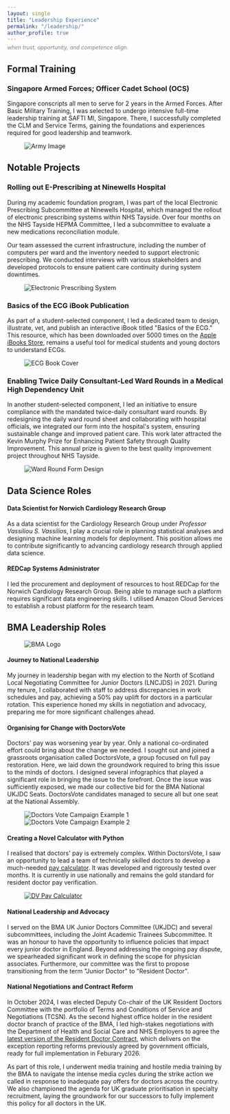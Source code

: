 ```yaml
---
layout: single
title: "Leadership Experience"
permalink: "/leadership/"
author_profile: true
---
```

<div class="instruction-text"><i>when trust, opportunity, and competence align.</i></div>

<style>
  .instruction-text {
  color: grey;
  margin-top: -10px; /* Adjust the value as needed to move the text closer */
  font-size: 0.9em; /* Slightly smaller font size */
  display: block;
}

</style>

## Formal Training
### Singapore Armed Forces; Officer Cadet School (OCS) 
Singapore conscripts all men to serve for 2 years in the Armed Forces. After Basic Military Training, I was selected to undergo intensive full-time leadership training at SAFTI MI, Singapore. There, I successfully completed the CLM and Service Terms, gaining the foundations and experiences required for good leadership and teamwork.
<figure>
    <img src="/assets/images/army2.jpeg" alt="Army Image">
</figure>

## Notable Projects
### Rolling out E-Prescribing at Ninewells Hospital
During my academic foundation program, I was part of the local Electronic Prescribing Subcommittee at Ninewells Hospital, which managed the rollout of electronic prescribing systems within NHS Tayside. Over four months on the NHS Tayside HEPMA Committee, I led a subcommittee to evaluate a new medications reconciliation module.

Our team assessed the current infrastructure, including the number of computers per ward and the inventory needed to support electronic prescribing. We conducted interviews with various stakeholders and developed protocols to ensure patient care continuity during system downtimes.

<figure>
    <img src="/assets/images/hepma.png" alt="Electronic Prescribing System">
</figure>

### Basics of the ECG iBook Publication
As part of a student-selected component, I led a dedicated team to design, illustrate, vet, and publish an interactive iBook titled "Basics of the ECG." This resource, which has been downloaded over 5000 times on the [Apple iBooks Store](https://books.apple.com/gb/book/basics-of-the-ecg/id1118593363), remains a useful tool for medical students and young doctors to understand ECGs.
<figure>
    <img src="/assets/images/ecgbook.png" alt="ECG Book Cover">
</figure>

### Enabling Twice Daily Consultant-Led Ward Rounds in a Medical High Dependency Unit

In another student-selected component, I led an initiative to ensure compliance with the mandated twice-daily consultant ward rounds. By redesigning the daily ward round sheet and collaborating with hospital officials, we integrated our form into the hospital's system, ensuring sustainable change and improved patient care. This work later attracted the Kevin Murphy Prize for Enhancing Patient Safety through Quality Improvement. This annual prize is given to the best quality improvement project throughout NHS Tayside.

<figure>
    <img src="/assets/images/forms.png" alt="Ward Round Form Design">
</figure>

## Data Science Roles
#### Data Scientist for Norwich Cardiology Research Group

As a data scientist for the Cardiology Research Group under *Professor Vassiliou S. Vassilios*, I play a crucial role in planning statistical analyses and designing machine learning models for deployment. This position allows me to contribute significantly to advancing cardiology research through applied data science.

#### REDCap Systems Administrator
I led the procurement and deployment of resources to host REDCap for the Norwich Cardiology Research Group. Being able to manage such a platform requires significant data engineering skills. I utilised Amazon Cloud Services to establish a robust platform for the research team.

## BMA Leadership Roles
<figure>
    <img src="/assets/images/BMA.png" alt="BMA Logo">
</figure>

#### Journey to National Leadership

My journey in leadership began with my election to the North of Scotland Local Negotiating Committee for Junior Doctors (LNCJDS) in 2021. During my tenure, I collaborated with staff to address discrepancies in work schedules and pay, achieving a 50% pay uplift for doctors in a particular rotation. This experience honed my skills in negotiation and advocacy, preparing me for more significant challenges ahead.

#### Organising for Change with DoctorsVote

Doctors' pay was worsening year by year. Only a national co-ordinated effort could bring about the change we needed. I sought out and joined a grassroots organisation called DoctorsVote, a group focused on full pay restoration. Here, we laid down the groundwork required to bring this issue to the minds of doctors. I designed several infographics that played a significant role in bringing the issue to the forefront. Once the issue was sufficiently exposed, we made our collective bid for the BMA National UKJDC Seats. DoctorsVote candidates managed to secure all but one seat at the National Assembly.

<figure class="half">
    <img src="/assets/images/example1.jpg" alt="Doctors Vote Campaign Example 1">
    <img src="/assets/images/example2.jpg" alt="Doctors Vote Campaign Example 2">
</figure>

#### Creating a Novel Calculator with Python
I realised that doctors' pay is extremely complex. Within DoctorsVote, I saw an opportunity to lead a team of technically skilled doctors to develop a much-needed [pay calculator](https://pay.doctorsvote.app/). It was developed and rigorously tested over months. It is currently in use nationally and remains the gold standard for resident doctor pay verification.

<figure>
    <a href="https://pay.doctorsvote.app/" target="_blank">
        <img src="/assets/images/paycalc.png" alt="DV Pay Calculator">
    </a>
</figure>

#### National Leadership and Advocacy
I served on the BMA UK Junior Doctors Committee (UKJDC) and several subcommittees, including the Joint Academic Trainees Subcommittee. It was an honour to have the opportunity to influence policies that impact every junior doctor in England. Beyond addressing the ongoing pay dispute, we spearheaded significant work in defining the scope for physician associates. Furthermore, our committee was the first to propose transitioning from the term "Junior Doctor" to "Resident Doctor".

#### National Negotiations and Contract Reform

In October 2024, I was elected Deputy Co-chair of the UK Resident Doctors Committee with the portfolio of Terms and Conditions of Service and Negotiations (TCSN). As the second highest office holder in the resident doctor branch of practice of the BMA, I led high-stakes negotiations with the Department of Health and Social Care and NHS Employers to agree the [latest version of the Resident Doctor Contract](https://www.nhsemployers.org/articles/exception-reporting-reform-update), which delivers on the exception reporting reforms previously agreed by government officials, ready for full implementation in Feburary 2026.

As part of this role, I underwent media training and hostile media training by the BMA to navigate the intense media cycles during the strike action we called in response to inadequate pay offers for doctors across the country. We also championed the agenda for UK graduate prioritisation in specialty recruitment, laying the groundwork for our successors to fully implement this policy for all doctors in the UK.